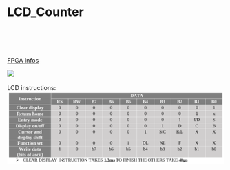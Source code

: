 # LCD_Counter

<br><br><br><br>
<a href=https://www.digikey.jp/htmldatasheets/production/120217/0/0/1/spartan-3a-3an-user-guide.html#pf2b>FPGA infos</a>

<img src="./img/LCD.png">

LCD instructions: <br>
<img src="./img/LCD_INSTRUCTIONS.png">
<br><br><br><br>
